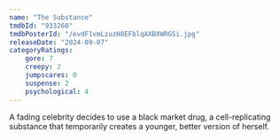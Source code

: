 ```yaml
---
name: "The Substance"
tmdbId: "933260"
tmdbPosterId: "/evdF1vmLzuzH8EFblqAXBXWRGSi.jpg"
releaseDate: "2024-09-07"
categoryRatings:
    gore: 7
    creepy: 2
    jumpscares: 0
    suspense: 2
    psychological: 4
---
```

A fading celebrity decides to use a black market drug, a cell-replicating substance that temporarily creates a younger, better version of herself.
